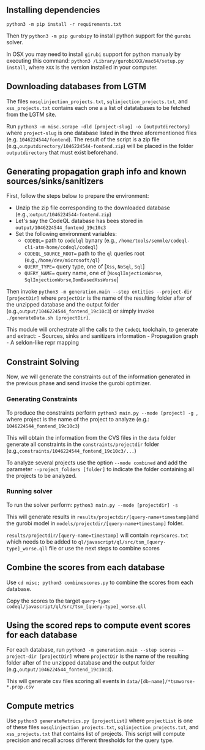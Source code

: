 ## Installing dependencies

`python3 -m pip install -r requirements.txt`

Then try `python3 -m pip gurobipy` to install python support for the `gurobi` solver.  

In OSX you may need to install `girubi` support for python manualy by executing this command: `python3 /Library/gurobiXXX/mac64/setup.py install`, where `XXX` is the version installed in your computer.


## Downloading databases from LGTM

The files `nosqlinjection_projects.txt`, `sqlinjection_projects.txt`, and `xss_projects.txt` contains each one a 
a list of datatabases to be fetched from the LGTM site.  

Run `python3 -m misc.scrape -dld [project-slug] -o [outputdirectory]` where 
`project-slug` is one database listed in the three aforementioned files (e.g. `1046224544/fontend`). The result of the script is a zip file (e.g.,`outputdirectory/1046224544-fontend.zip`) will be placed in the folder `outputdirectory` that must exist beforehand. 


## Generating propagation graph info and known sources/sinks/sanitizers
First, follow the steps below to prepare the environment:

- Unzip the zip file corresponding to the downloaded database (e.g.,:`output/1046224544-fontend.zip`)
- Let's say the CodeQL database has bees stored in `output/1046224544_fontend_19c10c3`
- Set the following environment variables: 
    - `CODEQL=` path to `codelql` bynary (e.g., `/home/tools/semmle/codeql-cli-atm-home/codeql/codeql`)
    - `CODEQL_SOURCE_ROOT=`  path to the `ql` queries root (e.g.,`/home/dev/microsoft/ql`)
    - `QUERY_TYPE=` query type, one of  [`Xss`, `NoSql`, `Sql`]
    - `QUERY_NAME=` query name, one of  [`NosqlInjectionWorse`, `SqlInjectionWorse`,`DomBasedXssWorse`]

Then invoke `python3 -m generation.main --step entities --project-dir [projectDir]` where `projectDir` is the name of the resulting folder after of the unzipped database and the output folder (e.g.,`output/1046224544_fontend_19c10c3`) or simply invoke  `./generateData.sh [projectDir]`.

This module will orchestrate all the calls to the `CodeQL` toolchain, to generate and extract:
    - Sources, sinks and sanitizers information
    - Propagation graph
    - A seldon-like repr mapping


## Constraint Solving

Now, we will generate the constraints out of the information generated in the previous phase and send invoke the gurobi optimizer. 

### Generating Constraints

To produce the constraints perform  `python3 main.py --mode [project] -g `, where project is the name of the project to analyze (e.g.: `1046224544_fontend_19c10c3`)

This will obtain the information from the CVS files in the `data` folder generate all constraints in the `constraints/projectdir` folder (e.g.,`constraints/1046224544_fontend_19c10c3/...`)

To analyze several projects use the option  `--mode combined` and add the parameter `--project_folders [folder]` to indicate the folder containing all the projects to be analyzed.

### Running solver

To run the solver perform:  ``python3 main.py --mode [projectdir] -s``

This will generate results in `results/projectdir/[query-name+timestamp]`and the gurobi model in `models/projectdir/[query-name+timestamp]` folder. 

`results/projectdir/[query-name=timestamp]` will contain `reprScores.txt` which needs to be added to `ql/javascript/ql/src/tsm_[query-type]_worse.qll` file or use the next steps to combine scores

## Combine the scores from each database

Use `cd misc; python3 combinescores.py` to combine the scores from each database.

Copy the scores to the target `query-type`:   `codeql/javascript/ql/src/tsm_[query-type]_worse.qll`

## Using the scored reps to compute event scores for each database

For each database, run
`python3 -m generation.main --step scores --project-dir [projectDir]` where `projectDir` is the name of the resulting folder after of the unzipped database and the output folder (e.g.,`output/1046224544_fontend_19c10c3`).

This will generate csv files scoring all events in `data/[db-name]/*tsmworse-*.prop.csv`


## Compute metrics 

Use `python3 generateMetrics.py [projectList]` where `projectList` is one of these files `nosqlinjection_projects.txt`, `sqlinjection_projects.txt`, and `xss_projects.txt` that contains list of projects.  This script will compute precision and recall across different thresholds for the query type.
 
 


